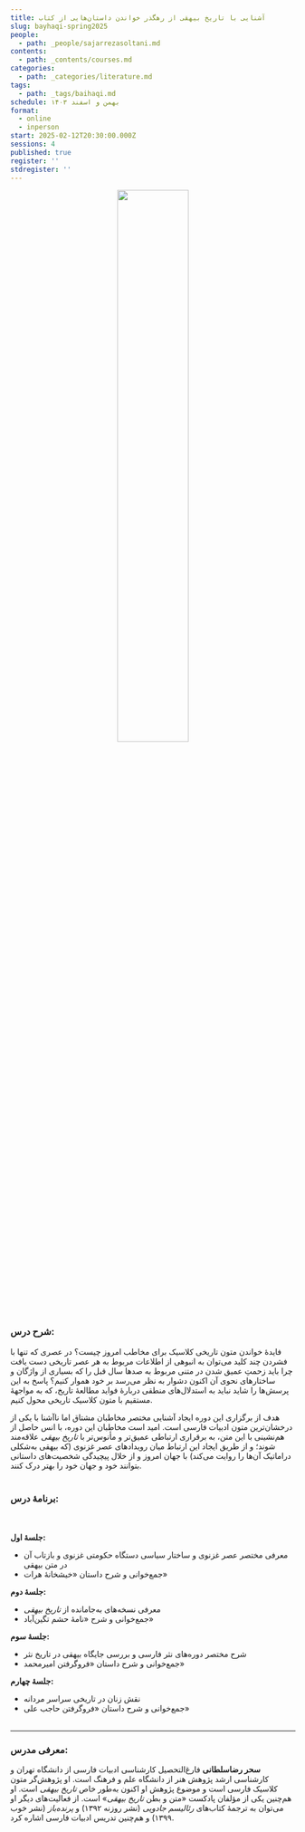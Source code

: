 ```yaml
---
title: آشنایی با تاریخ بیهقی از رهگذر خواندن داستان‌هایی از کتاب
slug: bayhaqi-spring2025
people:
  - path: _people/sajarrezasoltani.md
contents:
  - path: _contents/courses.md
categories:
  - path: _categories/literature.md
tags:
  - path: _tags/baihaqi.md
schedule: بهمن و اسفند ۱۴۰۳
format:
  - online
  - inperson
start: 2025-02-12T20:30:00.000Z
sessions: 4
published: true
register: ''
stdregister: ''
---
```







<center>
<img 
       src="https://assets.tina.io/b6b0cb5c-4b1b-43f4-9bea-8d6867c09320/academy/spring2025/0- Bayhaqi.jpg" 
       alt=" "
       style="width: 50%; height:50%;" />
</center>
<br><br>

### شرح درس:
فایدۀ خواندن متون تاریخی کلاسیک برای مخاطب امروز چیست؟ در عصری که تنها با فشردن چند کلید می‌توان به انبوهی از اطلاعات مربوط به هر عصر تاریخی دست یافت چرا باید زحمتِ عمیق شدن در متنی مربوط به صدها سال قبل را که بسیاری از واژگان و ساختارهای نحوی آن اکنون دشوار به نظر می‌رسد بر خود هموار کنیم؟ پاسخ به این پرسش‌ها را شاید نباید به استدلال‌‌های منطقی دربارۀ فواید مطالعۀ تاریخ، که به مواجهۀ‌ مستقیم با متون کلاسیک تاریخی محول کنیم.

هدف از برگزاری این دوره‌ ایجاد آشنایی مختصر مخاطبان مشتاق اما ناآشنا با یکی از درخشان‌ترین متون ادبیات فارسی ا‌ست. امید است مخاطبان این دوره، با انس حاصل از هم‌نشینی با این متن، به برقراری ارتباطی عمیق‌تر و مأنوس‌تر با _تاریخ بیهقی_ علاقه‌مند شوند؛ و از طریق ایجاد این ارتباط میان رویدادهای عصر غزنوی (که بیهقی به‌شکلی دراماتیک آن‌ها را روایت می‌کند) با جهان امروز و از خلال پیچیدگی شخصیت‌های داستانی بتوانند خود و جهان خود را بهتر درک کنند.
<br><br>
### برنامهٔ درس:
<br><br>
**جلسۀ اول:**

* معرفی مختصر عصر غزنوی و ساختار سیاسی دستگاه حکومتی غزنوی و بازتاب آن در متن بیهقی
* جمع‌خوانی و شرح داستان «خیشخانۀ هرات»

**جلسۀ دوم:**

* معرفی نسخه‌های به‌جامانده از *تاریخ بیهقی*
* جمع‌خوانی و شرح «نامۀ حشم تگین‌آباد»

**جلسۀ‌ سوم:**

* شرح مختصر دوره‌های نثر فارسی و بررسی جایگاه بیهقی در تاریخ نثر
* جمع‌خوانی و شرح داستان «فروگرفتن امیرمحمد»

**جلسۀ چهارم:**

* نقش زنان در تاریخی سراسر مردانه
* جمع‌خوانی و شرح داستان «فروگرفتن حاجب علی»
<br><br>

***

### معرفی مدرس:

**سحر رضاسلطانی** فارغ‌التحصیل کارشناسی ادبیات فارسی از دانشگاه تهران و کارشناسی ارشد پژوهش هنر از دانشگاه علم و فرهنگ است. او پژوهش‌گر متون کلاسیک فارسی است و موضوع پژوهش او اکنون به‌طور خاص _تاریخ بیهقی_ است. او هم‌چنین یکی از مؤلفان پادکست «متن و بطن _تاریخ بیهقی_» است. از فعالیت‌های دیگر او می‌توان به ترجمۀ‌ کتاب‌های _رئالیسم جادویی_ (نشر روزنه ۱۳۹۲) و _پرنده‌باز_ (نشر خوب ۱۳۹۹) و هم‌چنین تدریس ادبیات فارسی اشاره کرد.
